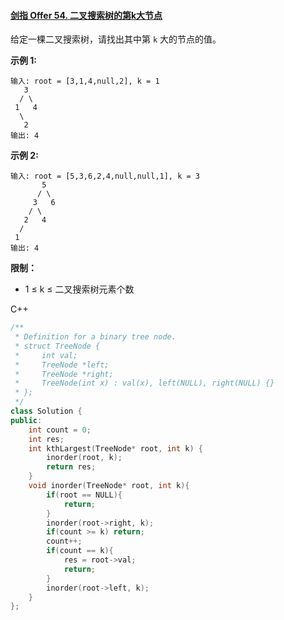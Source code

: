 #### [剑指 Offer 54. 二叉搜索树的第k大节点](https://leetcode-cn.com/problems/er-cha-sou-suo-shu-de-di-kda-jie-dian-lcof/)

给定一棵二叉搜索树，请找出其中第 `k` 大的节点的值。

 

**示例 1:**

```
输入: root = [3,1,4,null,2], k = 1
   3
  / \
 1   4
  \
   2
输出: 4
```

**示例 2:**

```
输入: root = [5,3,6,2,4,null,null,1], k = 3
       5
      / \
     3   6
    / \
   2   4
  /
 1
输出: 4
```

 **限制：**

- 1 ≤ k ≤ 二叉搜索树元素个数



C++

```c++
/**
 * Definition for a binary tree node.
 * struct TreeNode {
 *     int val;
 *     TreeNode *left;
 *     TreeNode *right;
 *     TreeNode(int x) : val(x), left(NULL), right(NULL) {}
 * };
 */
class Solution {
public:
    int count = 0;
    int res;
    int kthLargest(TreeNode* root, int k) {
        inorder(root, k);
        return res;
    }
    void inorder(TreeNode* root, int k){
        if(root == NULL){
            return;
        }
        inorder(root->right, k);
        if(count >= k) return;
        count++;
        if(count == k){
            res = root->val;
            return;
        }
        inorder(root->left, k);
    }
};
```

